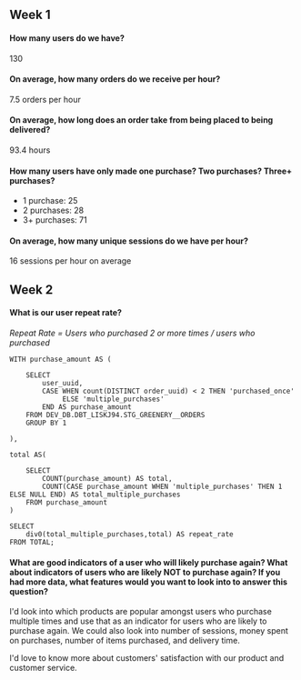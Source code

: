 ## Week 1

#### How many users do we have?

130

#### On average, how many orders do we receive per hour?

7.5 orders per hour

#### On average, how long does an order take from being placed to being delivered?

93.4 hours

####  How many users have only made one purchase? Two purchases? Three+ purchases?

- 1 purchase: 25
- 2 purchases: 28
- 3+  purchases: 71

#### On average, how many unique sessions do we have per hour?

16 sessions per hour on average


## Week 2

#### What is our user repeat rate?
_Repeat Rate = Users who purchased 2 or more times / users who purchased_

```
WITH purchase_amount AS (

    SELECT 
        user_uuid,
        CASE WHEN count(DISTINCT order_uuid) < 2 THEN 'purchased_once'
             ELSE 'multiple_purchases'
        END AS purchase_amount
    FROM DEV_DB.DBT_LISKJ94.STG_GREENERY__ORDERS
    GROUP BY 1
    
), 

total AS(

    SELECT 
        COUNT(purchase_amount) AS total, 
        COUNT(CASE purchase_amount WHEN 'multiple_purchases' THEN 1 ELSE NULL END) AS total_multiple_purchases
    FROM purchase_amount
)
    
SELECT 
    div0(total_multiple_purchases,total) AS repeat_rate 
FROM TOTAL;
```

#### What are good indicators of a user who will likely purchase again? What about indicators of users who are likely NOT to purchase again? If you had more data, what features would you want to look into to answer this question?

I'd look into which products are popular amongst users who purchase multiple times and use that as an indicator for users who are likely to purchase again. We could also look into number of sessions, money spent on purchases, number of items purchased, and delivery time. 

I'd love to know more about customers' satisfaction with our product and customer service. 


